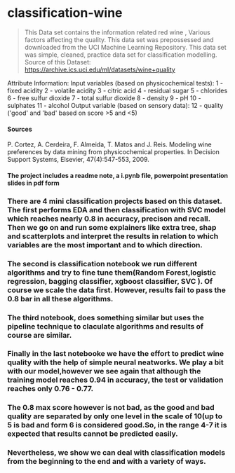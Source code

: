 # classification-wine
>This Data set contains the information related red wine , Various factors affecting the quality. This data set was prepossessed and downloaded from the UCI Machine Learning Repository. This data set was simple, cleaned, practice data set for classification modelling. Source of this Dataset: https://archive.ics.uci.edu/ml/datasets/wine+quality

Attribute Information:
Input variables (based on physicochemical tests):
1 - fixed acidity
2 - volatile acidity
3 - citric acid
4 - residual sugar
5 - chlorides
6 - free sulfur dioxide
7 - total sulfur dioxide
8 - density
9 - pH
10 - sulphates
11 - alcohol
Output variable (based on sensory data):
12 - quality ('good' and 'bad' based on score >5 and <5)


#### Sources
P. Cortez, A. Cerdeira, F. Almeida, T. Matos and J. Reis.
Modeling wine preferences by data mining from physicochemical properties. In Decision Support Systems, Elsevier, 47(4):547-553, 2009.

#### The project includes a readme note, a i.pynb file, powerpoint presentation slides in pdf form

### There are 4 mini classification projects based on this dataset. The first performs EDA and then classification with SVC model which reaches nearly 0.8 in accuracy, precison and recall. Then we go on and run some explainers like extra tree, shap and scatterplots and interpret the results in relation to which variables are the most important and to which direction.

### The second is classification notebook we run different algorithms and try to fine tune them(Random Forest,logistic regression, bagging classifier, xgboost classifier, SVC ). Of course we scale the data first. However, results fail to pass the 0.8 bar in all these algorithms.

### The third notebook, does something similar but uses the pipeline technique to claculate algorithms and results of course are similar.

### Finally in the last notebooke we have the effort to predict wine quality with the help of simple neural neatworks. We play a bit with our model,however we see again that although the training model reaches 0.94 in accuracy, the test or validation reaches only 0.76 - 0.77.

### The 0.8 max score however is not bad, as the good and bad quality are separated by only one level in the scale of 10(up to 5 is bad and form 6 is considered good.So, in the range 4-7 it is expected that results cannot be predicted easily.

### Nevertheless, we show we can deal with classification models from the beginning to the end and with a variety of ways.



